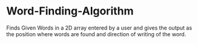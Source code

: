 # Word-Finding-Algorithm
Finds Given Words in a 2D array entered by a user and gives the output as the position where words are found and direction of writing of the word.
